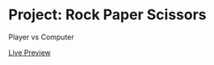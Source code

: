 # Project: Rock Paper Scissors

Player vs Computer

[Live Preview](https://henleegit.github.io/rock-paper-scissors/)
